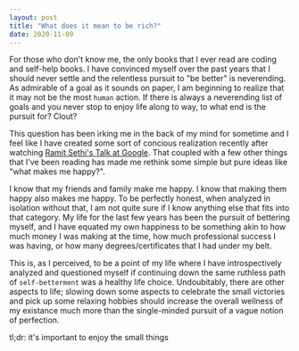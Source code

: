 ```yaml
---
layout: post
title: "What does it mean to be rich?"
date: 2020-11-09
---
```


For those who don't know me, the only books that I ever read are coding and self-help books. I have convinced myself over the past years that I should never settle and the relentless pursuit to "be better" is neverending. As admirable of a goal as it sounds on paper, I am beginning to realize that it may not be the most `human` action. If there is always a neverending list of goals and you never stop to enjoy life along to way, to what end is the pursuit for? Clout?

This question has been irking me in the back of my mind for sometime and I feel like I have created some sort of concious realization recently after watching [Ramit Sethi's Talk at Google](https://www.youtube.com/watch?v=BmAwa1nnB6w). That coupled with a few other things that I've been reading has made me rethink some simple but pure ideas like "what makes me happy?". 

I know that my friends and family make me happy. I know that making them happy also makes me happy. To be perfectly honest, when analyzed in isolation without that, I am not quite sure if I know anything else that fits into that category. My life for the last few years has been the pursuit of bettering myself, and I have equated my own happiness to be something akin to how much money I was making at the time, how much professional success I was having, or how many degrees/certificates that I had under my belt. 

This is, as I perceived, to be a point of my life where I have introspectively analyzed and questioned myself if continuing down the same ruthless path of `self-betterment` was a healthy life choice. Undoubitably, there are other aspects to life; slowing down some aspects to celebrate the small victories and pick up some relaxing hobbies should increase the overall wellness of my existance much more than the single-minded pursuit of a vague notion of perfection. 

tl;dr: it's important to enjoy the small things